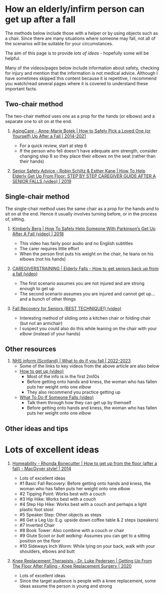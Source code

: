 # How an elderly/infirm person can get up after a fall

The methods below include those with a helper or by using objects such as a chair.
Since there are many situations where someone may fall, not all of the scenarios
will be suitable for your circumstances.

The aim of this page is to provide *lots of ideas* - hopefully some will be helpful.

Many of the videos/pages below include information about safety, checking for injury
and mention that the information is not medical advice. Although I have sometimes
skipped this content because it is repetitive, I recommend you watch/read several
pages where it is covered to understand these important facts.


## Two-chair method

The two-chair method uses one as a prop for the hands (or elbows) and a separate one to sit on at the end.

1. [AgingCare - Anne-Marie Botek | How to Safely Pick a Loved One (or Yourself) Up After a Fall | 2014-2021](https://www.agingcare.com/articles/pick-up-a-senior-after-a-fall-170447.htm)
   - For a quick review, start at step 6
   - If the person who fell doesn't have adequate arm strength, consider changing step 8
     so they place their *elbows* on the seat (rather than their hands)

1. [Senior Safety Advice - Robin Schiltz & Esther Kane | How To Help Elderly Get Up From Floor: STEP BY STEP CAREGIVER GUIDE AFTER A SENIOR FALLS (video) | 2019](https://www.youtube.com/watch?v=QPlVYE8BGmM&t=4m32s)


## Single-chair method

The single-chair method uses the same chair as a prop for the hands and to sit on at the end.
Hence it usually involves turning before, or in the process of, sitting.

1. [Kimberly Berg | How To Safely Help Someone With Parkinson’s Get Up After A Fall (video) | 2018](https://www.youtube.com/watch?v=vXkv_ODqDgY)
   - This video has fairly poor audio and no English subtitles
   - The carer requires little effort
   - When the person first puts his weight on the chair, he leans on his
     elbows (not his hands)

1. [CAREGIVERSTRAINING | Elderly Falls - How to get seniors back up from a fall (video)](https://www.youtube.com/watch?v=99GnNHk71Qw&t=1m36s)
   - The first scenario assumes you are not injured and are strong enough to get up
   - The second scenario assumes you are injured and cannot get up... and a bunch of other things

1. [Fall Recovery for Seniors (BEST TECHNIQUE!) (video)](https://www.youtube.com/watch?v=Snb_1xZi5v0&t=3m36s)
   - Interesting method of sliding onto a kitchen chair or folding chair (but not an armchair)
   - I suspect you could also do this while leaning on the chair with your *elbow* (instead of your hands)


## Other resources

1. [NHS inform (Scotland) | What to do if you fall | 2022-2023](https://www.nhsinform.scot/healthy-living/preventing-falls/dealing-with-a-fall/what-to-do-if-you-fall)
   - Some of the links to key videos from the above article are also below
   - [How to get up (video)](https://www.youtube.com/watch?v=hYdz7sNQgEk)
     * Most of the info is in the first 2m10s
     * Before getting onto hands and kness, the woman who has fallen puts her weight onto one *elbow*
     * They also recommend you practice getting up
   - [What To Do If Someone Falls (video)](https://www.youtube.com/watch?v=cEUjOewgWBA)
     * Talk them through how they can get up by themself
     * Before getting onto hands and kness, the woman who has fallen puts her weight onto one *elbow*


## Other ideas and tips

# Lots of excellent ideas
1. [Homeability - Rhonda Bonecutter | How to get up from the floor (after a fall) - MacGyver style! | 2014](https://www.youtube.com/watch?v=4ETgQD8QhZs&t=1m52s)
   - Lots of excellent ideas
   - #1 Basic Fall Recovery: Before getting onto hands and kness, the woman who has fallen puts her weight onto one *elbow*
   - #2 Tipping Point: Works best with a couch
   - #3 Hip Hike: Works best with a couch
   - #4 Step Hip Hike: Works best with a couch and perhaps a light plastic foot stool
   - #5 Speaker Step: Other objects as steps
   - #6 Get a Leg Up: E.g. upside down coffee table & 2 steps (speakers)
   - #7 Inverted Chair
   - #8 Book Tower: Also combine with a couch or chair
   - #9 Glute Scoot or *butt walking*: Assumes you can get to a sitting position on the floor
   - #10 Sideways Inch Worm: While lying on your back, walk with your shoulders, elbows and butt

1. [Knee Replacement Therapists - Dr. Luke Pedersen | Getting Up From The Floor After Falling - Knee Replacement Surgery | 2020](https://www.youtube.com/watch?v=-tUG4mDP6ac)
   - Lots of excellent ideas
   - Since the target audience is people with a knee replacement, some ideas
     assume the person is young and strong


